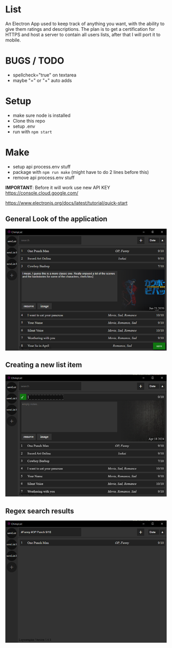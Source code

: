 # List
An Electron App used to keep track of anything you want, with the ability to give them ratings and descriptions. The plan is to get a certification for HTTPS and host a server to contain all users lists, after that I will port it to mobile.

# BUGS / TODO
- spellcheck="true" on textarea
- maybe "=" or "+" auto adds

# Setup
- make sure node is installed
- Clone this repo
- setup .env
- run with `npm start`

# Make
- setup api process.env stuff
- package with `npm run make` (might have to do 2 lines before this)
- remove api process.env stuff

**IMPORTANT**: Before it will work use new API KEY https://console.cloud.google.com/

https://www.electronjs.org/docs/latest/tutorial/quick-start


## General Look of the application
![General Image](Images/CL-main.png)

## Creating a new list item
![Creating a new List Item](Images/CL-new.png)

## Regex search results
![Regex search results](Images/CL-search.png)
